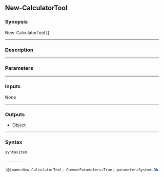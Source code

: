 New-CalculatorTool
------------------

### Synopsis

New-CalculatorTool [<CommonParameters>]

---

### Description

---

### Parameters

---

### Inputs
None

---

### Outputs
* [Object](https://learn.microsoft.com/en-us/dotnet/api/System.Object)

---

### Syntax
```PowerShell
syntaxItem
```
```PowerShell
----------
```
```PowerShell
{@{name=New-CalculatorTool; CommonParameters=True; parameter=System.Object[]}}
```
